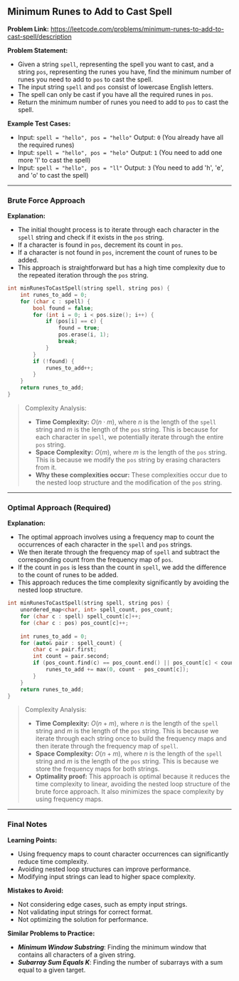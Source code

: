 ## Minimum Runes to Add to Cast Spell

**Problem Link:** https://leetcode.com/problems/minimum-runes-to-add-to-cast-spell/description

**Problem Statement:**
- Given a string `spell`, representing the spell you want to cast, and a string `pos`, representing the runes you have, find the minimum number of runes you need to add to `pos` to cast the spell.
- The input string `spell` and `pos` consist of lowercase English letters.
- The spell can only be cast if you have all the required runes in `pos`.
- Return the minimum number of runes you need to add to `pos` to cast the spell.

**Example Test Cases:**

* Input: `spell = "hello", pos = "hello"` Output: `0` (You already have all the required runes)
* Input: `spell = "hello", pos = "helo"` Output: `1` (You need to add one more 'l' to cast the spell)
* Input: `spell = "hello", pos = "ll"` Output: `3` (You need to add 'h', 'e', and 'o' to cast the spell)

---

### Brute Force Approach

**Explanation:**
- The initial thought process is to iterate through each character in the `spell` string and check if it exists in the `pos` string.
- If a character is found in `pos`, decrement its count in `pos`.
- If a character is not found in `pos`, increment the count of runes to be added.
- This approach is straightforward but has a high time complexity due to the repeated iteration through the `pos` string.

```cpp
int minRunesToCastSpell(string spell, string pos) {
    int runes_to_add = 0;
    for (char c : spell) {
        bool found = false;
        for (int i = 0; i < pos.size(); i++) {
            if (pos[i] == c) {
                found = true;
                pos.erase(i, 1);
                break;
            }
        }
        if (!found) {
            runes_to_add++;
        }
    }
    return runes_to_add;
}
```

> Complexity Analysis:
> - **Time Complexity:** $O(n \cdot m)$, where $n$ is the length of the `spell` string and $m$ is the length of the `pos` string. This is because for each character in `spell`, we potentially iterate through the entire `pos` string.
> - **Space Complexity:** $O(m)$, where $m$ is the length of the `pos` string. This is because we modify the `pos` string by erasing characters from it.
> - **Why these complexities occur:** These complexities occur due to the nested loop structure and the modification of the `pos` string.

---

### Optimal Approach (Required)

**Explanation:**
- The optimal approach involves using a frequency map to count the occurrences of each character in the `spell` and `pos` strings.
- We then iterate through the frequency map of `spell` and subtract the corresponding count from the frequency map of `pos`.
- If the count in `pos` is less than the count in `spell`, we add the difference to the count of runes to be added.
- This approach reduces the time complexity significantly by avoiding the nested loop structure.

```cpp
int minRunesToCastSpell(string spell, string pos) {
    unordered_map<char, int> spell_count, pos_count;
    for (char c : spell) spell_count[c]++;
    for (char c : pos) pos_count[c]++;
    
    int runes_to_add = 0;
    for (auto& pair : spell_count) {
        char c = pair.first;
        int count = pair.second;
        if (pos_count.find(c) == pos_count.end() || pos_count[c] < count) {
            runes_to_add += max(0, count - pos_count[c]);
        }
    }
    return runes_to_add;
}
```

> Complexity Analysis:
> - **Time Complexity:** $O(n + m)$, where $n$ is the length of the `spell` string and $m$ is the length of the `pos` string. This is because we iterate through each string once to build the frequency maps and then iterate through the frequency map of `spell`.
> - **Space Complexity:** $O(n + m)$, where $n$ is the length of the `spell` string and $m$ is the length of the `pos` string. This is because we store the frequency maps for both strings.
> - **Optimality proof:** This approach is optimal because it reduces the time complexity to linear, avoiding the nested loop structure of the brute force approach. It also minimizes the space complexity by using frequency maps.

---

### Final Notes

**Learning Points:**
- Using frequency maps to count character occurrences can significantly reduce time complexity.
- Avoiding nested loop structures can improve performance.
- Modifying input strings can lead to higher space complexity.

**Mistakes to Avoid:**
- Not considering edge cases, such as empty input strings.
- Not validating input strings for correct format.
- Not optimizing the solution for performance.

**Similar Problems to Practice:**
- **_Minimum Window Substring_**: Finding the minimum window that contains all characters of a given string.
- **_Subarray Sum Equals K_**: Finding the number of subarrays with a sum equal to a given target.